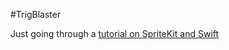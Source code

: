 #TrigBlaster

Just going through a [tutorial on SpriteKit and Swift](http://www.raywenderlich.com/90520/trigonometry-games-sprite-kit-swift-tutorial-part-1)
